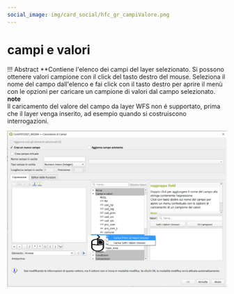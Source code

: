 ```yaml
---
social_image: img/card_social/hfc_gr_campiValore.png
---
```


# campi e valori

!!! Abstract
    **Contiene l'elenco dei campi del layer selezionato. Si possono ottenere valori campione con il click del tasto destro del mouse. Seleziona il nome del campo dall'elenco e fai click con il tasto destro per aprire il menù con le opzioni per caricare un campione di valori dal campo selezionato.<br>
    **note**<br>
    Il caricamento del valore del campo da layer WFS non é supportato, prima che il layer venga inserito, ad esempio quando si costruiscono interrogazioni.

[![](../../img/campi_e_valori/campievalori1.png)](../../img/campi_e_valori/campievalori1.png)
